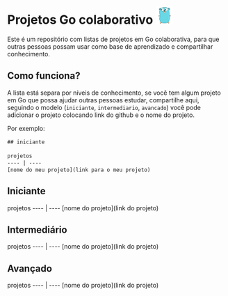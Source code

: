 # Projetos Go colaborativo <img src="https://raw.githubusercontent.com/devicons/devicon/master/icons/go/go-original.svg" alt="go" width="40" height="40"/> </a> 

Este é um repositório com listas de projetos em Go colaborativa, para que outras pessoas possam usar como base de aprendizado e compartilhar conhecimento.


## Como funciona?

A lista está separa por níveis de conhecimento, se você tem algum projeto em Go que possa ajudar outras pessoas estudar, compartilhe aqui, seguindo o modelo (`iniciante`, `intermediario`, `avancado`) você pode adicionar o projeto colocando link do github e o nome do projeto.

Por exemplo:

```
## iniciante

projetos 
---- | ----
[nome do meu projeto](link para o meu projeto) 
```

## Iniciante

projetos 
---- | ----
[nome do projeto](link do projeto) 

## Intermediário

projetos 
---- | ----
[nome do projeto](link do projeto) 


## Avançado

projetos
---- | ----
[nome do projeto](link do projeto) 

